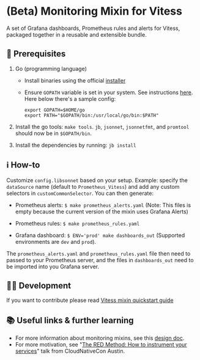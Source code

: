 # (Beta) Monitoring Mixin for Vitess

A set of Grafana dashboards, Prometheus rules and alerts for Vitess, packaged together in a reusable and extensible bundle.

## 🔁 Prerequisites

1. Go (programming language)
    - Install binaries using the official [installer](https://golang.org/dl/)
    - Ensure `GOPATH` variable is set in your system. See instructions [here](https://golang.org/doc/install#install). Here below there's a sample config:

        ```shell
        export GOPATH=$HOME/go
        export PATH="$GOPATH/bin:/usr/local/go/bin:$PATH"
        ```

1. Install the go tools: `make tools`. `jb`, `jsonnet`, `jsonnetfmt`, and `promtool` should now be in `$GOPATH/bin`.

1. Install the dependencies by running: `jb install`

## ℹ️ How-to

Customize `config.libsonnet` based on your setup. Example: specify the `dataSource` name (default to `Prometheus_Vitess`) and add any custom selectors in `customCommonSelector`. You can then generate:

- Prometheus alerts: `$ make prometheus_alerts.yaml`
(Note: This files is empty because the current version of the mixin uses Grafana Alerts)

- Prometheus rules: `$ make prometheus_rules.yaml`

- Grafana dashboard: `$ ENV='prod' make dashboards_out` (Supported environments are `dev` and `prod`).

The `prometheus_alerts.yaml` and `prometheus_rules.yaml` file then need to passed to your Prometheus server, and the files in `dashboards_out` need to be imported into you Grafana server.

## 👩‍💻 Development

If you want to contribute please read [Vitess mixin quickstart guide]()

## 📚 Useful links & further learning

- For more information about monitoring mixins, see this [design doc](https://docs.google.com/document/d/1A9xvzwqnFVSOZ5fD3blKODXfsat5fg6ZhnKu9LK3lB4/edit#).
- For more motivation, see
"[The RED Method: How to instrument your services](https://kccncna17.sched.com/event/CU8K/the-red-method-how-to-instrument-your-services-b-tom-wilkie-kausal?iframe=no&w=100%&sidebar=yes&bg=no)" talk from CloudNativeCon Austin.
